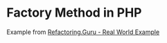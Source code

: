 # Factory Method in PHP
Example from [Refactoring.Guru - Real World Example](https://refactoring.guru/design-patterns/factory-method/php/example#example-1)